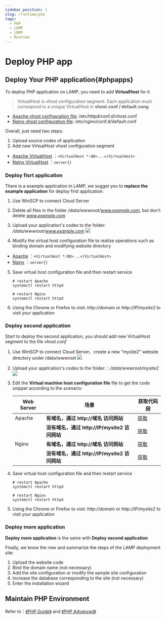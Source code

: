 ```yaml
---
sidebar_position: 1
slug: /runtime/php
tags:
  - PHP
  - LAMP
  - LNMP
  - Runtime
---
```


# Deploy PHP app

## Deploy Your PHP application{#phpapps}

To deploy PHP application on LAMP, you need to add **VirtualHost** for it
> VirtualHost is vhost configuration segment. Each application must correspond to a unique VirtualHost in **vhost.conf / default.cong**

* [Apache vhost configuration file](../apache#path): /etc/httpd/conf.d/vhost.conf
* [Nginx vhost configuration file](../nginx#path): /etc/nginx/conf.d/default.conf
  
Overall, just need two steps: 
1. Upload source codes of applicaiton
2. Add new VirtualHost vhost configuration segment

* [Apache VirtualHost](../apache#virtualhost) ：`<VirtualHost *:80>...</VirtualHost>`
* [Nginx VirtualHost](../nginx#wwwtemplate) ：`server{}`


### Deploy fisrt application

There is a example application in LAMP, we sugget you to **replace the example application** for deploy first application:

1. Use WinSCP to connect Cloud Server
2. Delete all files in the folder */data/wwwroot/www.example.com*, but don't delete *www.example.com*
3. Upload your application's codes to the folder: */data/wwwroot/www.example.com* 
   ![](https://libs.websoft9.com/Websoft9/DocsPicture/en/winscp/winscp-uploadcodestoexample-websoft9.png)

4. Modify the virtual host configuration file to realize operations such as binding domain  and modifying website directory
 * [Apache](../apache#virtualhost) ：`<VirtualHost *:80>...</VirtualHost>`
 * [Nginx](../nginx#wwwtemplate) ：`server{}`


5. Save virtual host configuration file and then restart service
    ~~~
    # restart Apache
    systemctl restart httpd
    
    # restart Nginx
    systemctl restart httpd
    ~~~

6. Using the Chrome or Firefox to visit: *http://domain* or *http://IP/mysite2* to visit your application


### Deploy second application

Start to deploy the second application, you should add new VirtualHost segment to the file *vhost.conf* 

1. Use WinSCP to connect Cloud Server，create a new "mysite2" website directory under /data/wwwroot
   ![](https://libs.websoft9.com/Websoft9/DocsPicture/zh/lamp/lamp-createmysite2-websoft9.png)

2. Upload your application's codes to the folder:：*/data/wwwroot/mysite2* 
   ![](https://libs.websoft9.com/Websoft9/DocsPicture/zh/lamp/lamp-uploadcodes-websoft9.png)

3. Edit the **Virtual machine host configuration file** file to get the code snippet according to the scenario:

    | Web Server | 场景                                          | 获取代码段                    |
    | ---------- | --------------------------------------------- | ----------------------------- |
    | Apache     | **有域名，通过 http://域名 访问网站**         | [获取](../apache#wwwtemplate) |
    |            | **没有域名，通过 http://IP/mysite2 访问网站** | [获取](../apache#aliastemplate) |
    | Nginx      | **有域名，通过 http://域名 访问网站**         | [获取](../apache#wwwtemplate) |
    |            | **没有域名，通过 http://IP/mysite2 访问网站** | [获取](../apache#httpstemplate) |

4. Save virtual host configuration file and then restart service
    ~~~
    # restart Apache
    systemctl restart httpd
    
    # restart Nginx
    systemctl restart httpd
    ~~~

5. Using the Chrome or Firefox to visit: *http://domain* or *http://IP/mysite2* to visit your application


### Deploy more application

**Deploy more application** is the same with **Deploy second application**

Finally, we know the new and summarize the steps of the LAMP deployment site: 

1. Upload the website code 
2. Bind the domain name (not necessary) 
3. Add the site configuration or modify the sample site configuration 
4. Increase the database corresponding to the site (not necessary) 
5. Enter the installation wizard


## Maintain PHP Environment

Refer to：[《PHP Guide》](../php) and [《PHP Advanced》](../php/advanced) 



